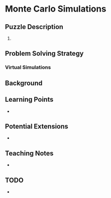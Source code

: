 # Monte Carlo Simulations

## Puzzle Description
1.

## Problem Solving Strategy
### Virtual Simulations

## Background

## Learning Points
-

## Potential Extensions
-

## Teaching Notes
-

## TODO
-
